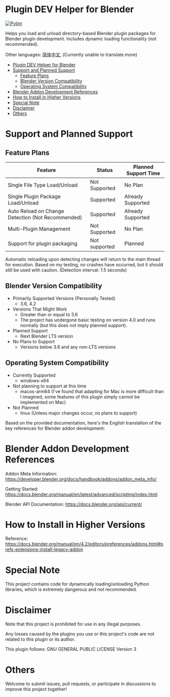 # Plugin DEV Helper for Blender

[![Pylint](https://github.com/skys-mission/plugin_dev_helper_for_blender/actions/workflows/pylint.yml/badge.svg?branch=main)](https://github.com/skys-mission/plugin_dev_helper_for_blender/actions/workflows/pylint.yml)

Helps you load and unload directory-based Blender plugin packages for Blender plugin development. Includes dynamic
loading functionality (not recommended).

Other languages: [简体中文](README_zh.md), (Currently unable to translate more)

<!-- TOC -->
* [Plugin DEV Helper for Blender](#plugin-dev-helper-for-blender)
* [Support and Planned Support](#support-and-planned-support)
  * [Feature Plans](#feature-plans)
  * [Blender Version Compatibility](#blender-version-compatibility)
  * [Operating System Compatibility](#operating-system-compatibility)
* [Blender Addon Development References](#blender-addon-development-references)
* [How to Install in Higher Versions](#how-to-install-in-higher-versions)
* [Special Note](#special-note)
* [Disclaimer](#disclaimer)
* [Others](#others)
<!-- TOC -->

# Support and Planned Support

## Feature Plans

| Feature                                           | Status        | Planned Support Time |
|---------------------------------------------------|---------------|----------------------|
| Single File Type Load/Unload                      | Not Supported | No Plan              |
| Single Plugin Package Load/Unload                 | Supported     | Already Supported    |
| Auto Reload on Change Detection (Not Recommended) | Supported     | Already Supported    |
| Multi-Plugin Management                           | Not Supported | No Plan              |
| Support for plugin packaging                      | Not supported | Planned              |

Automatic reloading upon detecting changes will return to the main thread for execution. Based on my testing, no crashes
have occurred, but it should still be used with caution. (Detection interval: 1.5 seconds)

## Blender Version Compatibility

- Primarily Supported Versions (Personally Tested)
    - 3.6, 4.2
- Versions That Might Work
    - Greater than or equal to 3.6
    - The project has undergone basic testing on version 4.0 and runs normally (but this does not imply planned
      support).
- Planned Support
    - Next Blender LTS version
- No Plans to Support
    - Versions below 3.6 and any non-LTS versions

## Operating System Compatibility

- Currently Supported
    - windows-x64
- Not planning to support at this time
    - macos-arm64 (I've found that adapting for Mac is more difficult than I imagined, some features of this plugin
      simply cannot be implemented on Mac)
- Not Planned
    - linux (Unless major changes occur, no plans to support)

Based on the provided documentation, here's the English translation of the key references for Blender addon development:

# Blender Addon Development References

Addon Meta Information: https://developer.blender.org/docs/handbook/addons/addon_meta_info/

Getting Started: https://docs.blender.org/manual/en/latest/advanced/scripting/index.html

Blender API Documentation: https://docs.blender.org/api/current/

# How to Install in Higher Versions

Reference: https://docs.blender.org/manual/en/4.2/editors/preferences/addons.html#prefs-extensions-install-legacy-addon

# Special Note

This project contains code for dynamically loading/unloading Python libraries, which is extremely dangerous and not
recommended.

# Disclaimer

Note that this project is prohibited for use in any illegal purposes.

Any losses caused by the plugins you use or this project's code are not related to this plugin or its author.

This plugin follows: GNU GENERAL PUBLIC LICENSE Version 3

# Others

Welcome to submit issues, pull requests, or participate in discussions to improve this project together!